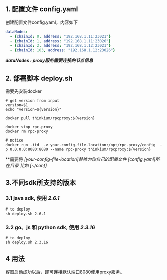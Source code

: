 ## 1. 配置文件 config.yaml

创建配置文件config.yaml，内容如下

```yaml
dataNodes:
  - {chainId: 0, address: "192.168.1.11:23021"}
  - {chainId: 1, address: "192.168.1.11:23026"}
  - {chainId: 2, address: "192.168.1.12:23021"}
  - {chainId: 103, address: "192.168.1.12:23026"}
```

***dataNodes : proxy服务需要连接的节点信息***



## 2. 部署脚本 deploy.sh

需要先安装docker

```shell
# get version from input
version=$1
echo "version=${version}"

docker pull thinkium/rpcproxy:${version}

docker stop rpc-proxy
docker rm rpc-proxy

# notice
docker run -itd  -v your-config-file-location:/opt/rpc-proxy/config  -p 0.0.0.0:8080:8080 --name rpc-proxy thinkium/rpcproxy:${version}
```

**需要将 *[your-config-file-location]*替换为你自己的配置文件 [*config.yaml*]所在目录 比如 *[~/conf]***



## 3.不同sdk所支持的版本

### 3.1 java sdk, 使用 *2.6.1* 

```shell
# to deploy
sh deploy.sh 2.6.1 
```

### 3.2 go、js 和 python sdk, 使用 *2.3.16*

```shell
# to deploy
sh deploy.sh 2.3.16
```



## 4 用法

容器启动成功以后，即可连接默认端口8080使用proxy服务。

